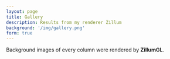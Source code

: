 ```yaml
---
layout: page
title: Gallery
description: Results from my renderer Zillum
background: '/img/gallery.png'
form: true
---
```


Background images of every column were rendered by **ZillumGL**.
